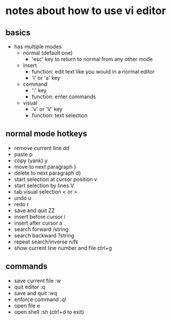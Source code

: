 # notes about how to use vi editor

## basics

- has multiple modes
  - normal (default one)
    - 'esc' key to return to normal from any other mode
  - insert
    - function: edit text like you would in a normal editor
    - 'i' or 'a' key
  - command
    - ':' key
    - function: enter commands
  - visual
    - 'v' or 'V' key
    - function: text selection


## normal mode hotkeys

- remove current line                 dd
- paste                               p
- copy (yank)                         y
- move to next paragraph              }
- delete to next paragraph            d}
- start selection at cursor position  v 
- start selection by lines            V
- tab visual selection                < or >
- undo                                u
- redo                                r
- save and quit                       ZZ
- insert before cursor                i
- insert after cursor                 a
- search forward                      /string
- search backward                     ?string
- repeat search/inverse               n/N
- show current line number and file   ctrl+g 


## commands

- save current file     :w
- quit editor           :q
- save and quit         :wq
- enforce command       :q!
- open file             e <filename>
- open shell            :sh (ctrl+d to exit)


